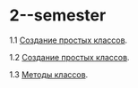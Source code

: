 # 2--semester



1.1  [Создание простых классов](https://colab.research.google.com/drive/162CZlbTZIDE0amiJWZQmVOOAfW807Yho?usp=sharing).

1.2 [Создание простых классов](https://colab.research.google.com/drive/1wQKWny2jeIjjHFowIIiw0-owr04rjIeN?usp=sharing).

1.3 [Методы классов](https://colab.research.google.com/drive/1ipvAY9KSa-Mm9VnUdionRq8VQ5_KSXXY?usp=sharingg).

